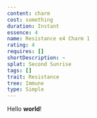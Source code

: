 ```yaml
---
content: charm
cost: something
duration: Instant
essence: 4
name: Resistance e4 Charm 1
rating: 4
requires: []
shortDescription: ~
splat: Second Sunrise
tags: []
trait: Resistance
tree: Immune
type: Simple
---
```


Hello **world**!
